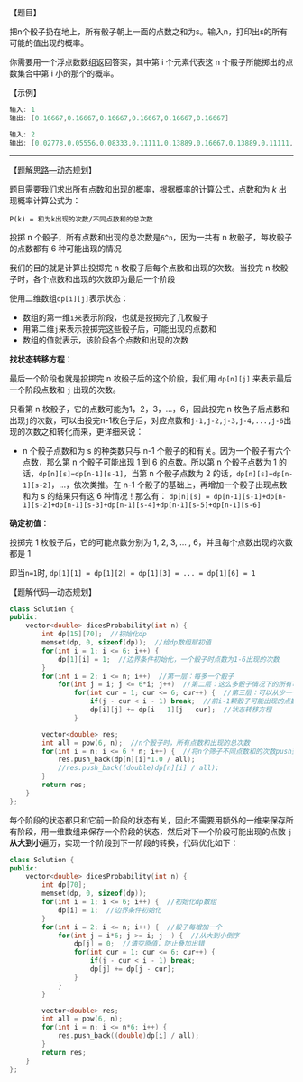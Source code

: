 【题目】

把n个骰子扔在地上，所有骰子朝上一面的点数之和为s。输入n，打印出s的所有可能的值出现的概率。

你需要用一个浮点数数组返回答案，其中第 i 个元素代表这 n 个骰子所能掷出的点数集合中第 i 小的那个的概率。

【示例】

```c++
输入: 1
输出: [0.16667,0.16667,0.16667,0.16667,0.16667,0.16667]
```

```c++
输入: 2
输出: [0.02778,0.05556,0.08333,0.11111,0.13889,0.16667,0.13889,0.11111,0.08333,0.05556,0.02778]
```

---

【[题解思路—动态规划](https://leetcode-cn.com/problems/nge-tou-zi-de-dian-shu-lcof/solution/nge-tou-zi-de-dian-shu-dong-tai-gui-hua-ji-qi-yo-3/)】

题目需要我们求出所有点数和出现的概率，根据概率的计算公式，点数和为 *k* 出现概率计算公式为：

`P(k) = 和为k出现的次数/不同点数和的总次数`

投掷 n 个骰子，所有点数和出现的总次数是`6^n`，因为一共有 n 枚骰子，每枚骰子的点数都有 6 种可能出现的情况

我们的目的就是计算出投掷完 n 枚骰子后每个点数和出现的次数。当投完 n 枚骰子时，各个点数和出现的次数即为最后一个阶段

使用二维数组`dp[i][j]`表示状态：

* 数组的第一维`i`来表示阶段，也就是投掷完了几枚骰子
* 用第二维`j`来表示投掷完这些骰子后，可能出现的点数和
* 数组的值就表示，该阶段各个点数和出现的次数

**找状态转移方程**：

最后一个阶段也就是投掷完 n 枚骰子后的这个阶段，我们用 `dp[n][j]` 来表示最后一个阶段点数和 `j` 出现的次数。

只看第 n 枚骰子，它的点数可能为1，2，3，...，6，因此投完 n 枚色子后点数和出现`j`的次数，可以由投完n-1枚色子后，对应点数和`j-1,j-2,j-3,j-4,...,j-6`出现的次数之和转化而来，更详细来说：

* n 个骰子点数和为 s 的种类数只与 n-1 个骰子的和有关。因为一个骰子有六个点数，那么第 n 个骰子可能出现 1 到 6 的点数。所以第 n 个骰子点数为 1 的话，`dp[n][s]=dp[n-1][s-1]`，当第 n 个骰子点数为 2 的话，`dp[n][s]=dp[n-1][s-2]`，…，依次类推。在 n-1 个骰子的基础上，再增加一个骰子出现点数和为 s 的结果只有这 6 种情况！那么有： `dp[n][s] = dp[n-1][s-1]+dp[n-1][s-2]+dp[n-1][s-3]+dp[n-1][s-4]+dp[n-1][s-5]+dp[n-1][s-6]`

**确定初值**：

投掷完 1 枚骰子后，它的可能点数分别为 1, 2, 3, ... , 6，并且每个点数出现的次数都是 1

即当`n=1`时, `dp[1][1] = dp[1][2] = dp[1][3] = ... = dp[1][6] = 1`

【题解代码—动态规划】

```C++
class Solution {
public:
    vector<double> dicesProbability(int n) {
        int dp[15][70];  //初始化dp
        memset(dp, 0, sizeof(dp));  //给dp数组赋初值
        for(int i = 1; i <= 6; i++) {
            dp[1][i] = 1;  //边界条件初始化，一个骰子时点数为1-6出现的次数
        }
        for(int i = 2; i <= n; i++)  //第一层：每多一个骰子
            for(int j = i; j <= 6*i; j++)  //第二层：这么多骰子情况下的所有可能和
                for(int cur = 1; cur <= 6; cur++) {  //第三层：可以从少一个骰子的情况来得到目前的这种可能和（状态转移）
                    if(j - cur < i - 1) break;  //前i-1颗骰子可能出现的点数和 j-cur 最小为i-1（即所有骰子点数都为1），所以j-cur<i-1的情况是不存在的
                    dp[i][j] += dp[i - 1][j - cur];  //状态转移方程
                }

        vector<double> res;
        int all = pow(6, n);  //n个骰子时，所有点数和出现的总次数
        for(int i = n; i <= 6 * n; i++) {  //将n个筛子不同点数和的次数push到res中，并转为double类型
            res.push_back(dp[n][i]*1.0 / all);
            //res.push_back((double)dp[n][i] / all);
        }
        return res;
    }
};
```

每个阶段的状态都只和它前一阶段的状态有关，因此不需要用额外的一维来保存所有阶段，用一维数组来保存一个阶段的状态，然后对下一个阶段可能出现的点数 `j` **从大到小**遍历，实现一个阶段到下一阶段的转换，代码优化如下：

```c++
class Solution {
public:
    vector<double> dicesProbability(int n) {
        int dp[70];
        memset(dp, 0, sizeof(dp));
        for(int i = 1; i <= 6; i++) {  //初始化dp数组
            dp[i] = 1;  //边界条件初始化
        }
        for(int i = 2; i <= n; i++) {  //骰子每增加一个
            for(int j = i*6; j >= i; j--) {  //从大到小倒序
                dp[j] = 0;  //清空原值，防止叠加出错
                for(int cur = 1; cur <= 6; cur++) {
                    if(j - cur < i - 1) break;
                    dp[j] += dp[j - cur];
                }
            }
        }

        vector<double> res;
        int all = pow(6, n);
        for(int i = n; i <= n*6; i++) {
            res.push_back((double)dp[i] / all); 
        }
        return res;
    }
};
```

